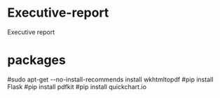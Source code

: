 # Executive-report
Executive report
# packages
#sudo apt-get --no-install-recommends install wkhtmltopdf
#pip install Flask
#pip install pdfkit
#pip install quickchart.io